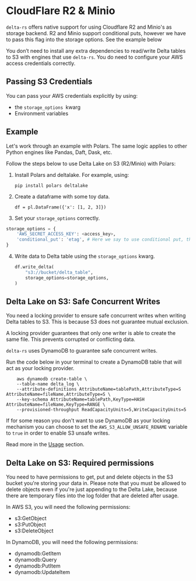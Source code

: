 # CloudFlare R2 & Minio

`delta-rs` offers native support for using Cloudflare R2 and Minio's as storage backend. R2 and Minio support conditional puts, however we have to pass this flag into the storage options. See the example below

You don’t need to install any extra dependencies to read/write Delta tables to S3 with engines that use `delta-rs`. You do need to configure your AWS access credentials correctly.

## Passing S3 Credentials

You can pass your AWS credentials explicitly by using:

- the `storage_options `kwarg
- Environment variables

## Example

Let's work through an example with Polars. The same logic applies to other Python engines like Pandas, Daft, Dask, etc.

Follow the steps below to use Delta Lake on S3 (R2/Minio) with Polars:

1. Install Polars and deltalake. For example, using:

   `pip install polars deltalake`

2. Create a dataframe with some toy data.

   `df = pl.DataFrame({'x': [1, 2, 3]})`

3. Set your `storage_options` correctly.

```python
storage_options = {
    'AWS_SECRET_ACCESS_KEY': <access_key>,
    'conditional_put': 'etag', # Here we say to use conditional put, this provides safe concurrency.
}
```

4. Write data to Delta table using the `storage_options` kwarg.

   ```python
   df.write_delta(
       "s3://bucket/delta_table",
       storage_options=storage_options,
   )
   ```

## Delta Lake on S3: Safe Concurrent Writes

You need a locking provider to ensure safe concurrent writes when writing Delta tables to S3. This is because S3 does not guarantee mutual exclusion.

A locking provider guarantees that only one writer is able to create the same file. This prevents corrupted or conflicting data.

`delta-rs` uses DynamoDB to guarantee safe concurrent writes.

Run the code below in your terminal to create a DynamoDB table that will act as your locking provider.

```
    aws dynamodb create-table \
    --table-name delta_log \
    --attribute-definitions AttributeName=tablePath,AttributeType=S AttributeName=fileName,AttributeType=S \
    --key-schema AttributeName=tablePath,KeyType=HASH AttributeName=fileName,KeyType=RANGE \
    --provisioned-throughput ReadCapacityUnits=5,WriteCapacityUnits=5
```

If for some reason you don't want to use DynamoDB as your locking mechanism you can choose to set the `AWS_S3_ALLOW_UNSAFE_RENAME` variable to `true` in order to enable S3 unsafe writes.

Read more in the [Usage](../../usage/writing/writing-to-s3-with-locking-provider.md) section.

## Delta Lake on S3: Required permissions

You need to have permissions to get, put and delete objects in the S3 bucket you're storing your data in. Please note that you must be allowed to delete objects even if you're just appending to the Delta Lake, because there are temporary files into the log folder that are deleted after usage.

In AWS S3, you will need the following permissions:

- s3:GetObject
- s3:PutObject
- s3:DeleteObject

In DynamoDB, you will need the following permissions:

- dynamodb:GetItem
- dynamodb:Query
- dynamodb:PutItem
- dynamodb:UpdateItem
